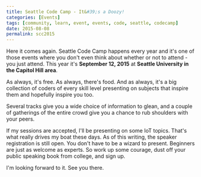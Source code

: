 ```yaml
---
title: Seattle Code Camp - It&#39;s a Doozy!
categories: [Events]
tags: [community, learn, event, events, code, seattle, codecamp]
date: 2015-08-08
permalink: scc2015
---
```


Here it comes again. Seattle Code Camp happens every year and it&#39;s one of those events where you don&#39;t even think about whether or not to attend - you just attend. This year it&#39;s **September 12, 2015** at **Seattle University in the Capitol Hill area**.
<!-- xmore -->

As always, it&#39;s free. As always, there&#39;s food. And as always, it&#39;s a big collection of coders of every skill level presenting on subjects that inspire them and hopefully inspire you too.

Several tracks give you a wide choice of information to glean, and a couple of gatherings of the entire crowd give you a chance to rub shoulders with your peers.

If my sessions are accepted, I&#39;ll be presenting on some IoT topics. That&#39;s what really drives my boat these days. As of this writing, the speaker registration is still open. You don&#39;t have to be a wizard to present. Beginners are just as welcome as experts. So work up some courage, dust off your public speaking book from college, and sign up.

I&#39;m looking forward to it. See you there.